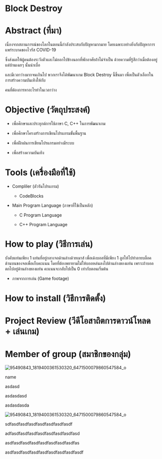 # Block Destroy

# Abstract (ที่มา)

เนื่องจากสถานการณ์ของโลกในตอนนี้กำลังประสบกับปัญหามากมาย โดยเฉพาะอย่างยิ่งกับปัญหาการแพร่ระบาดของไวรัส COVID-19 

ซึ่งส่งผลให้ผู้คนต้องระวังตัวและไม่ออกไปข้างนอกที่พักอาศัยถ้าไม่จำเป็น ด้วยความที่รู้สึกว่าเมื่อต้องอยู่แต่บ้านเฉยๆ นั้นน่าเบื่อ 

และมีเวลาว่างมากจนเกินไป พวกเราจึงได้พัฒนาเกม Block Destroy นี้ขึ้นมา เพื่อเป็นตัวเลือกในการสร้างความบันเทิงให้กับ

คนที่ต้องการหาอะไรทำในเวลาว่าง

# Objective (วัตถุประสงค์)

-  เพื่อศึกษาและประยุกต์การใช้ภาษา C, C++ ในการพัฒนาเกม

-  เพื่อศึกษาโครงสร้างการเขียนโปรแกรมขั้นพื้นฐาน

-  เพื่อฝึกฝนการเขียนโปรแกรมอย่างมีระบบ

-  เพื่อสร้างความบันเทิง

# Tools (เครื่องมือที่ใช้)

- Compliler (ตัวรันโปรแกรม)

  - CodeBlocks

- Main Program Language (ภาษาที่ใช้เป็นหลัก)

  - C Program Language
  
  - C++ Program Language

# How to play (วิธีการเล่น)

บังคับแท่นเพียง 1 แท่นที่อยู่กลางจอด้านล่างด้วยเมาส์ เพื่อเด้งบอลที่มีเพียง 1 ลูกให้ไปทำลายบล็อคด้านบนของจอเพื่อเก็บคะแนน โดยที่ต้องพยายามไม่ให้บอลหล่นลงไปด้านล่างของแท่น เพราะถ้าบอลตกไปอยู่ด้านล่างของแท่น คะแนนจะกลับไปเป็น 0 เท่ากับตอนเริ่มต้น

-  ภาพจากการเล่น (Game footage)

# How to install (วิธีการติดตั้ง)

# Project Review (วีดีโอสาถิตการดาวน์โหลด + เล่นเกม)

# Member of group (สมาชิกของกลุ่ม)

![95490843_1819400361530320_6471500079860547584_o](https://user-images.githubusercontent.com/56310456/81297158-108a8480-909d-11ea-98c4-9c87797b39e1.jpg)

name

asdasd

asdasdasd

asdasdasda

![95490843_1819400361530320_6471500079860547584_o](https://user-images.githubusercontent.com/56310456/81297158-108a8480-909d-11ea-98c4-9c87797b39e1.jpg)

sdfasdfasdfasdfasdfasdfasdfasdf

adfasdfasdfasdfasdfasdfasdfasdfasd

asdfasdfasdfasdfasdfasdfasdfasdfas

asdfasdfasdfasdfasdfasdfasdfasdfasdf
